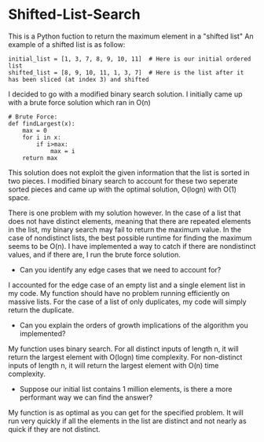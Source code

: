 # Shifted-List-Search

This is a Python fuction to return the maximum element in a "shifted list"
An example of a shifted list is as follow:
```
initial_list = [1, 3, 7, 8, 9, 10, 11]  # Here is our initial ordered list
shifted_list = [8, 9, 10, 11, 1, 3, 7]  # Here is the list after it has been sliced (at index 3) and shifted
```
I decided to go with a modified binary search solution. I initially came up with a brute force solution which ran in O(n)
```
# Brute Force:
def findLargest(x):
	max = 0
	for i in x:
		if i>max:
			max = i
	return max
 ```
 This solution does not exploit the given information that the list is sorted in two pieces. I modified binary search to account for these
 two seperate sorted pieces and came up with the optimal solution, O(logn) with O(1) space. 
 
 There is one problem with my solution however. In the case of a list that does not have distinct elements, meaning that there are repeated 
 elements in the list, my binary search may fail to return the maximum value. In the case of nondistinct lists, the best possible runtime 
 for finding the maximum seems to be O(n). I have implemented a way to catch if there are nondistinct values, and if there are, I run the 
 brute force solution.
 

- Can you identify any edge cases that we need to account for?

I accounted for the edge case of an empty list and a single element list in my code. My function should have no problem running efficiently on massive lists. For the case of a list of only duplicates, my code will simply return the duplicate.

- Can you explain the orders of growth implications of the algorithm you implemented?

My function uses binary search. For all distinct inputs of length n, it will return the largest element with O(logn) time complexity.
For non-distinct inputs of length n, it will return the largest element with O(n) time complexity.

- Suppose our initial list contains 1 million elements, is there a more performant way we can find the answer?

My function is as optimal as you can get for the specified problem. It will run very quickly if all the elements in the list are distinct and not nearly as quick if they are not distinct. 
